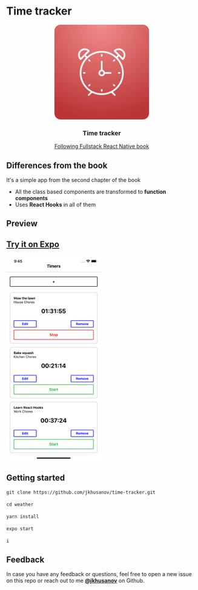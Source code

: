 # Time tracker

<p align="center">
  <a href="https://www.fullstackreact.com/react-native/">
    <img alt="Weather app" src="assets/icon.png" width="250">
  </a>
</p>

<h3 align="center">
  Time tracker
</h3>
  
  <a href="https://www.fullstackreact.com/react-native/">
    <p align="center">
      Following Fullstack React Native book
    </p>
  </a>

## Differences from the book

It's a simple app from the second chapter of the book

- All the class based components are transformed to **function components**
- Uses **React Hooks** in all of them

## Preview

## [Try it on Expo](https://exp.host/@jkhusanov/Time-tracking)

<img width="250" src="./screenshots/1.png">

## Getting started

```
git clone https://github.com/jkhusanov/time-tracker.git

cd weather

yarn install

expo start

i
```

## Feedback

In case you have any feedback or questions, feel free to open a new issue on this repo or reach out to me [**@jkhusanov**](https://github.com/jkhusanov) on Github.
